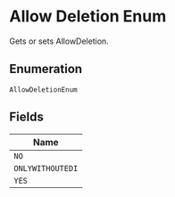 
# Allow Deletion Enum

Gets or sets AllowDeletion.

## Enumeration

`AllowDeletionEnum`

## Fields

| Name |
|  --- |
| `NO` |
| `ONLYWITHOUTEDI` |
| `YES` |

